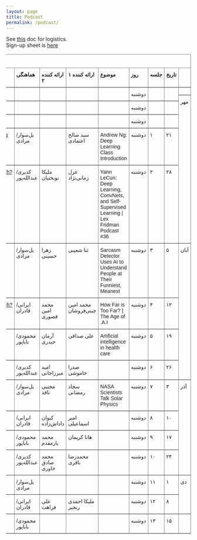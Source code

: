 ```yaml
---
layout: page
title: Podcast
permalink: /podcast/
---
```


See <a href="../static_files/docs/ai-podcast-series.pdf">this</a> doc for logistics.<br>
Sign-up sheet is <a href="https://www.signupgenius.com/go/10c0d48adab22a1f9c70-aipodcast">here</a>

<table dir=rtl style="border-collapse:collapse;border-spacing:0" class="tg"><thead><tr><th style="border-color:inherit;border-style:solid;border-width:1px;font-family:Tahoma, Geneva, sans-serif !important;;font-size:14px;font-weight:normal;overflow:hidden;padding:10px 5px;text-align:left;vertical-align:top;word-break:normal" colspan="9"><span style="font-weight:bold;background-color:#FFF">برنامه جلسات پادکست</span></th></tr></thead><tbody><tr><td style="border-color:inherit;border-style:solid;border-width:1px;font-family:Tahoma, Geneva, sans-serif !important;;font-size:14px;overflow:hidden;padding:10px 5px;text-align:left;vertical-align:top;word-break:normal"></td><td style="border-color:inherit;border-style:solid;border-width:1px;font-family:Tahoma, Geneva, sans-serif !important;;font-size:14px;overflow:hidden;padding:10px 5px;text-align:left;vertical-align:top;word-break:normal"><span style="font-weight:bold">تاریخ</span></td><td style="border-color:inherit;border-style:solid;border-width:1px;font-family:Tahoma, Geneva, sans-serif !important;;font-size:14px;overflow:hidden;padding:10px 5px;text-align:left;vertical-align:top;word-break:normal"><span style="font-weight:bold;background-color:#FFF">جلسه</span></td><td style="border-color:inherit;border-style:solid;border-width:1px;font-family:Tahoma, Geneva, sans-serif !important;;font-size:14px;overflow:hidden;padding:10px 5px;text-align:left;vertical-align:top;word-break:normal"><span style="font-weight:bold;background-color:#FFF">روز</span></td><td style="border-color:inherit;border-style:solid;border-width:1px;font-family:Tahoma, Geneva, sans-serif !important;;font-size:14px;overflow:hidden;padding:10px 5px;text-align:left;vertical-align:top;word-break:normal"><span style="font-weight:bold">موضوع</span></td><td style="border-color:inherit;border-style:solid;border-width:1px;font-family:Tahoma, Geneva, sans-serif !important;;font-size:14px;overflow:hidden;padding:10px 5px;text-align:left;vertical-align:top;word-break:normal"><span style="font-weight:bold">ارائه کننده ۱</span></td><td style="border-color:inherit;border-style:solid;border-width:1px;font-family:Tahoma, Geneva, sans-serif !important;;font-size:14px;overflow:hidden;padding:10px 5px;text-align:left;vertical-align:top;word-break:normal"><span style="font-weight:bold">ارائه کننده ۲</span></td><td style="border-color:inherit;border-style:solid;border-width:1px;font-family:Tahoma, Geneva, sans-serif !important;;font-size:14px;overflow:hidden;padding:10px 5px;text-align:left;vertical-align:top;word-break:normal"><span style="font-weight:bold">هماهنگی</span></td><td style="border-color:inherit;border-style:solid;border-width:1px;font-family:Tahoma, Geneva, sans-serif !important;;font-size:14px;overflow:hidden;padding:10px 5px;text-align:left;vertical-align:top;word-break:normal"><span style="font-weight:bold">آدرس</span></td></tr><tr><td style="border-color:inherit;border-style:solid;border-width:1px;font-family:Tahoma, Geneva, sans-serif !important;;font-size:14px;overflow:hidden;padding:10px 5px;text-align:left;vertical-align:top;word-break:normal"></td><td style="border-color:inherit;border-style:solid;border-width:1px;font-family:Tahoma, Geneva, sans-serif !important;;font-size:14px;overflow:hidden;padding:10px 5px;text-align:left;vertical-align:top;word-break:normal" rowspan="2"></td><td style="border-color:inherit;border-style:solid;border-width:1px;font-family:Tahoma, Geneva, sans-serif !important;;font-size:14px;overflow:hidden;padding:10px 5px;text-align:left;vertical-align:top;word-break:normal" rowspan="2"></td><td style="border-color:inherit;border-style:solid;border-width:1px;font-family:Tahoma, Geneva, sans-serif !important;;font-size:14px;overflow:hidden;padding:10px 5px;text-align:left;vertical-align:top;word-break:normal" rowspan="2">دوشنبه</td><td style="border-color:inherit;border-style:solid;border-width:1px;font-family:Tahoma, Geneva, sans-serif !important;;font-size:14px;overflow:hidden;padding:10px 5px;text-align:left;vertical-align:top;word-break:normal" rowspan="2"></td><td style="border-color:inherit;border-style:solid;border-width:1px;font-family:Tahoma, Geneva, sans-serif !important;;font-size:14px;overflow:hidden;padding:10px 5px;text-align:left;vertical-align:top;word-break:normal" rowspan="2"></td><td style="border-color:inherit;border-style:solid;border-width:1px;font-family:Tahoma, Geneva, sans-serif !important;;font-size:14px;overflow:hidden;padding:10px 5px;text-align:left;vertical-align:top;word-break:normal" rowspan="2"></td><td style="border-color:inherit;border-style:solid;border-width:1px;font-family:Tahoma, Geneva, sans-serif !important;;font-size:14px;overflow:hidden;padding:10px 5px;text-align:left;vertical-align:top;word-break:normal" rowspan="2"></td><td style="border-color:inherit;border-style:solid;border-width:1px;font-family:Tahoma, Geneva, sans-serif !important;;font-size:14px;overflow:hidden;padding:10px 5px;text-align:left;vertical-align:top;word-break:normal" rowspan="2"></td></tr><tr><td style="border-color:inherit;border-style:solid;border-width:1px;font-family:Tahoma, Geneva, sans-serif !important;;font-size:14px;overflow:hidden;padding:10px 5px;text-align:left;vertical-align:top;word-break:normal" rowspan="9">مهر</td></tr><tr><td style="border-color:inherit;border-style:solid;border-width:1px;font-family:Tahoma, Geneva, sans-serif !important;;font-size:14px;overflow:hidden;padding:10px 5px;text-align:left;vertical-align:top;word-break:normal" rowspan="2"></td><td style="border-color:inherit;border-style:solid;border-width:1px;font-family:Tahoma, Geneva, sans-serif !important;;font-size:14px;overflow:hidden;padding:10px 5px;text-align:left;vertical-align:top;word-break:normal" rowspan="2"></td><td style="border-color:inherit;border-style:solid;border-width:1px;font-family:Tahoma, Geneva, sans-serif !important;;font-size:14px;overflow:hidden;padding:10px 5px;text-align:left;vertical-align:top;word-break:normal" rowspan="2">دوشنبه</td><td style="border-color:inherit;border-style:solid;border-width:1px;font-family:Tahoma, Geneva, sans-serif !important;;font-size:14px;overflow:hidden;padding:10px 5px;text-align:left;vertical-align:top;word-break:normal" rowspan="2"></td><td style="border-color:inherit;border-style:solid;border-width:1px;font-family:Tahoma, Geneva, sans-serif !important;;font-size:14px;overflow:hidden;padding:10px 5px;text-align:left;vertical-align:top;word-break:normal" rowspan="2"></td><td style="border-color:inherit;border-style:solid;border-width:1px;font-family:Tahoma, Geneva, sans-serif !important;;font-size:14px;overflow:hidden;padding:10px 5px;text-align:left;vertical-align:top;word-break:normal" rowspan="2"></td><td style="border-color:inherit;border-style:solid;border-width:1px;font-family:Tahoma, Geneva, sans-serif !important;;font-size:14px;overflow:hidden;padding:10px 5px;text-align:left;vertical-align:top;word-break:normal" rowspan="2"></td><td style="border-color:inherit;border-style:solid;border-width:1px;font-family:Tahoma, Geneva, sans-serif !important;;font-size:14px;overflow:hidden;padding:10px 5px;text-align:left;vertical-align:top;word-break:normal" rowspan="2"></td></tr><tr></tr><tr><td style="border-color:inherit;border-style:solid;border-width:1px;font-family:Tahoma, Geneva, sans-serif !important;;font-size:14px;overflow:hidden;padding:10px 5px;text-align:left;vertical-align:top;word-break:normal" rowspan="2"></td><td style="border-color:inherit;border-style:solid;border-width:1px;font-family:Tahoma, Geneva, sans-serif !important;;font-size:14px;overflow:hidden;padding:10px 5px;text-align:left;vertical-align:top;word-break:normal" rowspan="2"></td><td style="border-color:inherit;border-style:solid;border-width:1px;font-family:Tahoma, Geneva, sans-serif !important;;font-size:14px;overflow:hidden;padding:10px 5px;text-align:left;vertical-align:top;word-break:normal" rowspan="2">دوشنبه</td><td style="border-color:inherit;border-style:solid;border-width:1px;font-family:Tahoma, Geneva, sans-serif !important;;font-size:14px;overflow:hidden;padding:10px 5px;text-align:left;vertical-align:top;word-break:normal" rowspan="2"></td><td style="border-color:inherit;border-style:solid;border-width:1px;font-family:Tahoma, Geneva, sans-serif !important;;font-size:14px;overflow:hidden;padding:10px 5px;text-align:left;vertical-align:top;word-break:normal" rowspan="2"></td><td style="border-color:inherit;border-style:solid;border-width:1px;font-family:Tahoma, Geneva, sans-serif !important;;font-size:14px;overflow:hidden;padding:10px 5px;text-align:left;vertical-align:top;word-break:normal" rowspan="2"></td><td style="border-color:inherit;border-style:solid;border-width:1px;font-family:Tahoma, Geneva, sans-serif !important;;font-size:14px;overflow:hidden;padding:10px 5px;text-align:left;vertical-align:top;word-break:normal" rowspan="2"></td><td style="border-color:inherit;border-style:solid;border-width:1px;font-family:Tahoma, Geneva, sans-serif !important;;font-size:14px;overflow:hidden;padding:10px 5px;text-align:left;vertical-align:top;word-break:normal" rowspan="2"></td></tr><tr></tr><tr><td style="border-color:inherit;border-style:solid;border-width:1px;font-family:Tahoma, Geneva, sans-serif !important;;font-size:14px;overflow:hidden;padding:10px 5px;text-align:left;vertical-align:top;word-break:normal" rowspan="2">۲۱</td><td style="border-color:inherit;border-style:solid;border-width:1px;font-family:Tahoma, Geneva, sans-serif !important;;font-size:14px;overflow:hidden;padding:10px 5px;text-align:left;vertical-align:top;word-break:normal" rowspan="2">۱</td><td style="border-color:inherit;border-style:solid;border-width:1px;font-family:Tahoma, Geneva, sans-serif !important;;font-size:14px;overflow:hidden;padding:10px 5px;text-align:left;vertical-align:top;word-break:normal" rowspan="2">دوشنبه</td><td style="border-color:inherit;border-style:solid;border-width:1px;font-family:Tahoma, Geneva, sans-serif !important;;font-size:14px;overflow:hidden;padding:10px 5px;text-align:left;vertical-align:top;word-break:normal" rowspan="2">Andrew Ng: Deep Learning Class Introduction </td><td style="border-color:inherit;border-style:solid;border-width:1px;font-family:Tahoma, Geneva, sans-serif !important;;font-size:14px;overflow:hidden;padding:10px 5px;text-align:left;vertical-align:top;word-break:normal" rowspan="2">سید صالح اعتمادی</td><td style="border-color:inherit;border-style:solid;border-width:1px;font-family:Tahoma, Geneva, sans-serif !important;;font-size:14px;overflow:hidden;padding:10px 5px;text-align:left;vertical-align:top;word-break:normal" rowspan="2"></td><td style="border-color:inherit;border-style:solid;border-width:1px;font-family:Tahoma, Geneva, sans-serif !important;;font-size:14px;overflow:hidden;padding:10px 5px;text-align:left;vertical-align:top;word-break:normal" rowspan="2">یل‌سوار/مرادی</td><td style="border-color:inherit;border-style:solid;border-width:1px;font-family:Tahoma, Geneva, sans-serif !important;;font-size:14px;overflow:hidden;padding:10px 5px;text-align:left;vertical-align:top;word-break:normal" rowspan="2"><a href="https://youtu.be/PySo_6S4ZAg">https://youtu.be/PySo_6S4ZAg</a></td></tr><tr></tr><tr><td style="border-color:inherit;border-style:solid;border-width:1px;font-family:Tahoma, Geneva, sans-serif !important;;font-size:14px;overflow:hidden;padding:10px 5px;text-align:left;vertical-align:top;word-break:normal" rowspan="2">۲۸</td><td style="border-color:inherit;border-style:solid;border-width:1px;font-family:Tahoma, Geneva, sans-serif !important;;font-size:14px;overflow:hidden;padding:10px 5px;text-align:left;vertical-align:top;word-break:normal" rowspan="2">۲</td><td style="border-color:inherit;border-style:solid;border-width:1px;font-family:Tahoma, Geneva, sans-serif !important;;font-size:14px;overflow:hidden;padding:10px 5px;text-align:left;vertical-align:top;word-break:normal" rowspan="2">دوشنبه</td><td style="border-color:inherit;border-style:solid;border-width:1px;font-family:Tahoma, Geneva, sans-serif !important;;font-size:14px;overflow:hidden;padding:10px 5px;text-align:left;vertical-align:top;word-break:normal" rowspan="2">Yann LeCun: Deep Learning, ConvNets, and Self-Supervised Learning | Lex Fridman Podcast #36</td><td style="border-color:inherit;border-style:solid;border-width:1px;font-family:Tahoma, Geneva, sans-serif !important;;font-size:14px;overflow:hidden;padding:10px 5px;text-align:left;vertical-align:top;word-break:normal" rowspan="2">غزل زمانی‌نژاد</td><td style="border-color:inherit;border-style:solid;border-width:1px;font-family:Tahoma, Geneva, sans-serif !important;;font-size:14px;overflow:hidden;padding:10px 5px;text-align:left;vertical-align:top;word-break:normal" rowspan="2">ملیکا نوبختیان</td><td style="border-color:inherit;border-style:solid;border-width:1px;font-family:Tahoma, Geneva, sans-serif !important;;font-size:14px;overflow:hidden;padding:10px 5px;text-align:left;vertical-align:top;word-break:normal" rowspan="2">کدیری/عبدالله‌پور</td><td style="border-color:inherit;border-style:solid;border-width:1px;font-family:Tahoma, Geneva, sans-serif !important;;font-size:14px;overflow:hidden;padding:10px 5px;text-align:left;vertical-align:top;word-break:normal" rowspan="2"><a href="https://www.youtube.com/watch?v=SGSOCuByo24">https://www.youtube.com/watch?v=SGSOCuByo24</a></td></tr><tr></tr><tr><td style="border-color:inherit;border-style:solid;border-width:1px;font-family:Tahoma, Geneva, sans-serif !important;;font-size:14px;overflow:hidden;padding:10px 5px;text-align:left;vertical-align:top;word-break:normal" rowspan="8">آبان</td><td style="border-color:inherit;border-style:solid;border-width:1px;font-family:Tahoma, Geneva, sans-serif !important;;font-size:14px;overflow:hidden;padding:10px 5px;text-align:left;vertical-align:top;word-break:normal" rowspan="2">۵</td><td style="border-color:inherit;border-style:solid;border-width:1px;font-family:Tahoma, Geneva, sans-serif !important;;font-size:14px;overflow:hidden;padding:10px 5px;text-align:left;vertical-align:top;word-break:normal" rowspan="2">۳</td><td style="border-color:inherit;border-style:solid;border-width:1px;font-family:Tahoma, Geneva, sans-serif !important;;font-size:14px;overflow:hidden;padding:10px 5px;text-align:left;vertical-align:top;word-break:normal" rowspan="2">دوشنبه</td><td style="border-color:inherit;border-style:solid;border-width:1px;font-family:Tahoma, Geneva, sans-serif !important;;font-size:14px;overflow:hidden;padding:10px 5px;text-align:left;vertical-align:top;word-break:normal" rowspan="2">Sarcasm Detector Uses AI to Understand People at Their Funniest, Meanest</td><td style="border-color:inherit;border-style:solid;border-width:1px;font-family:Tahoma, Geneva, sans-serif !important;;font-size:14px;overflow:hidden;padding:10px 5px;text-align:left;vertical-align:top;word-break:normal" rowspan="2">ثنا شعیبی</td><td style="border-color:inherit;border-style:solid;border-width:1px;font-family:Tahoma, Geneva, sans-serif !important;;font-size:14px;overflow:hidden;padding:10px 5px;text-align:left;vertical-align:top;word-break:normal" rowspan="2">زهرا حسینی</td><td style="border-color:inherit;border-style:solid;border-width:1px;font-family:Tahoma, Geneva, sans-serif !important;;font-size:14px;overflow:hidden;padding:10px 5px;text-align:left;vertical-align:top;word-break:normal" rowspan="2">یل‌سوار/مرادی</td><td style="border-color:inherit;border-style:solid;border-width:1px;font-family:Tahoma, Geneva, sans-serif !important;;font-size:14px;overflow:hidden;padding:10px 5px;text-align:left;vertical-align:top;word-break:normal" rowspan="2"><a href="https://podcasts.google.com/feed/aHR0cHM6Ly9mZWVkcy5zb3VuZGNsb3VkLmNvbS91c2Vycy9zb3VuZGNsb3VkOnVzZXJzOjI2NDAzNDEzMy9zb3VuZHMucnNz/episode/dGFnOnNvdW5kY2xvdWQsMjAxMDp0cmFja3MvMzk5NzkyODI4?sa=X&ved=2ahUKEwi7ldH27ZXsAhVEaBoKHYNACJ0QkfYCegQIARAF">Google Podcast Link</a></td></tr><tr></tr><tr><td style="border-color:inherit;border-style:solid;border-width:1px;font-family:Tahoma, Geneva, sans-serif !important;;font-size:14px;overflow:hidden;padding:10px 5px;text-align:left;vertical-align:top;word-break:normal" rowspan="2">۱۲</td><td style="border-color:inherit;border-style:solid;border-width:1px;font-family:Tahoma, Geneva, sans-serif !important;;font-size:14px;overflow:hidden;padding:10px 5px;text-align:left;vertical-align:top;word-break:normal" rowspan="2">۴</td><td style="border-color:inherit;border-style:solid;border-width:1px;font-family:Tahoma, Geneva, sans-serif !important;;font-size:14px;overflow:hidden;padding:10px 5px;text-align:left;vertical-align:top;word-break:normal" rowspan="2">دوشنبه</td><td style="border-color:inherit;border-style:solid;border-width:1px;font-family:Tahoma, Geneva, sans-serif !important;;font-size:14px;overflow:hidden;padding:10px 5px;text-align:left;vertical-align:top;word-break:normal" rowspan="2">How Far is Too Far? | The Age of A.I.</td><td style="border-color:inherit;border-style:solid;border-width:1px;font-family:Tahoma, Geneva, sans-serif !important;;font-size:14px;overflow:hidden;padding:10px 5px;text-align:left;vertical-align:top;word-break:normal" rowspan="2">محمد امین چینی‌فروشان</td><td style="border-color:inherit;border-style:solid;border-width:1px;font-family:Tahoma, Geneva, sans-serif !important;;font-size:14px;overflow:hidden;padding:10px 5px;text-align:left;vertical-align:top;word-break:normal" rowspan="2">محمد امین قصوری</td><td style="border-color:inherit;border-style:solid;border-width:1px;font-family:Tahoma, Geneva, sans-serif !important;;font-size:14px;overflow:hidden;padding:10px 5px;text-align:left;vertical-align:top;word-break:normal" rowspan="2">ایرانی/قادران</td><td style="border-color:inherit;border-style:solid;border-width:1px;font-family:Tahoma, Geneva, sans-serif !important;;font-size:14px;overflow:hidden;padding:10px 5px;text-align:left;vertical-align:top;word-break:normal" rowspan="2"><a href="https://www.youtube.com/watch?v=UwsrzCVZAb8">https://www.youtube.com/watch?v=UwsrzCVZAb8</a></td></tr><tr></tr><tr><td style="border-color:inherit;border-style:solid;border-width:1px;font-family:Tahoma, Geneva, sans-serif !important;;font-size:14px;overflow:hidden;padding:10px 5px;text-align:left;vertical-align:top;word-break:normal" rowspan="2">۱۹</td><td style="border-color:inherit;border-style:solid;border-width:1px;font-family:Tahoma, Geneva, sans-serif !important;;font-size:14px;overflow:hidden;padding:10px 5px;text-align:left;vertical-align:top;word-break:normal" rowspan="2">۵</td><td style="border-color:inherit;border-style:solid;border-width:1px;font-family:Tahoma, Geneva, sans-serif !important;;font-size:14px;overflow:hidden;padding:10px 5px;text-align:left;vertical-align:top;word-break:normal" rowspan="2">دوشنبه</td><td style="border-color:inherit;border-style:solid;border-width:1px;font-family:Tahoma, Geneva, sans-serif !important;;font-size:14px;overflow:hidden;padding:10px 5px;text-align:left;vertical-align:top;word-break:normal" rowspan="2">Artificial intelligence in health care</td><td style="border-color:inherit;border-style:solid;border-width:1px;font-family:Tahoma, Geneva, sans-serif !important;;font-size:14px;overflow:hidden;padding:10px 5px;text-align:left;vertical-align:top;word-break:normal" rowspan="2">علی صداقی</td><td style="border-color:inherit;border-style:solid;border-width:1px;font-family:Tahoma, Geneva, sans-serif !important;;font-size:14px;overflow:hidden;padding:10px 5px;text-align:left;vertical-align:top;word-break:normal" rowspan="2">آرمان حیدری</td><td style="border-color:inherit;border-style:solid;border-width:1px;font-family:Tahoma, Geneva, sans-serif !important;;font-size:14px;overflow:hidden;padding:10px 5px;text-align:left;vertical-align:top;word-break:normal" rowspan="2">محمودی/باباپور</td><td style="border-color:inherit;border-style:solid;border-width:1px;font-family:Tahoma, Geneva, sans-serif !important;;font-size:14px;overflow:hidden;padding:10px 5px;text-align:left;vertical-align:top;word-break:normal" rowspan="2"><a href="https://www.youtube.com/watch?v=xSDfma4VEx8">MD vs. Machine: Artificial intelligence in health care</a></td></tr><tr></tr><tr><td style="border-color:inherit;border-style:solid;border-width:1px;font-family:Tahoma, Geneva, sans-serif !important;;font-size:14px;overflow:hidden;padding:10px 5px;text-align:left;vertical-align:top;word-break:normal" rowspan="2">۲۶</td><td style="border-color:inherit;border-style:solid;border-width:1px;font-family:Tahoma, Geneva, sans-serif !important;;font-size:14px;overflow:hidden;padding:10px 5px;text-align:left;vertical-align:top;word-break:normal" rowspan="2">۶</td><td style="border-color:inherit;border-style:solid;border-width:1px;font-family:Tahoma, Geneva, sans-serif !important;;font-size:14px;overflow:hidden;padding:10px 5px;text-align:left;vertical-align:top;word-break:normal" rowspan="2">دوشنبه</td><td style="border-color:inherit;border-style:solid;border-width:1px;font-family:Tahoma, Geneva, sans-serif !important;;font-size:14px;overflow:hidden;padding:10px 5px;text-align:left;vertical-align:top;word-break:normal" rowspan="2"></td><td style="border-color:inherit;border-style:solid;border-width:1px;font-family:Tahoma, Geneva, sans-serif !important;;font-size:14px;overflow:hidden;padding:10px 5px;text-align:left;vertical-align:top;word-break:normal" rowspan="2">صدرا خاموشی</td><td style="border-color:inherit;border-style:solid;border-width:1px;font-family:Tahoma, Geneva, sans-serif !important;;font-size:14px;overflow:hidden;padding:10px 5px;text-align:left;vertical-align:top;word-break:normal" rowspan="2">امید میرزاجانی</td><td style="border-color:inherit;border-style:solid;border-width:1px;font-family:Tahoma, Geneva, sans-serif !important;;font-size:14px;overflow:hidden;padding:10px 5px;text-align:left;vertical-align:top;word-break:normal" rowspan="2">کدیری/عبدالله‌پور</td><td style="border-color:inherit;border-style:solid;border-width:1px;font-family:Tahoma, Geneva, sans-serif !important;;font-size:14px;overflow:hidden;padding:10px 5px;text-align:left;vertical-align:top;word-break:normal" rowspan="2"></td></tr><tr></tr><tr><td style="border-color:inherit;border-style:solid;border-width:1px;font-family:Tahoma, Geneva, sans-serif !important;;font-size:14px;overflow:hidden;padding:10px 5px;text-align:left;vertical-align:top;word-break:normal" rowspan="9">آذر</td><td style="border-color:inherit;border-style:solid;border-width:1px;font-family:Tahoma, Geneva, sans-serif !important;;font-size:14px;overflow:hidden;padding:10px 5px;text-align:left;vertical-align:top;word-break:normal" rowspan="2">۳</td><td style="border-color:inherit;border-style:solid;border-width:1px;font-family:Tahoma, Geneva, sans-serif !important;;font-size:14px;overflow:hidden;padding:10px 5px;text-align:left;vertical-align:top;word-break:normal" rowspan="2">۷</td><td style="border-color:inherit;border-style:solid;border-width:1px;font-family:Tahoma, Geneva, sans-serif !important;;font-size:14px;overflow:hidden;padding:10px 5px;text-align:left;vertical-align:top;word-break:normal" rowspan="2">دوشنبه</td><td style="border-color:inherit;border-style:solid;border-width:1px;font-family:Tahoma, Geneva, sans-serif !important;;font-size:14px;overflow:hidden;padding:10px 5px;text-align:left;vertical-align:top;word-break:normal" rowspan="2">NASA Scientists Talk Solar Physics</td><td style="border-color:inherit;border-style:solid;border-width:1px;font-family:Tahoma, Geneva, sans-serif !important;;font-size:14px;overflow:hidden;padding:10px 5px;text-align:left;vertical-align:top;word-break:normal" rowspan="2">سجاد رمضانی</td><td style="border-color:inherit;border-style:solid;border-width:1px;font-family:Tahoma, Geneva, sans-serif !important;;font-size:14px;overflow:hidden;padding:10px 5px;text-align:left;vertical-align:top;word-break:normal" rowspan="2">مجتبی نافذ</td><td style="border-color:inherit;border-style:solid;border-width:1px;font-family:Tahoma, Geneva, sans-serif !important;;font-size:14px;overflow:hidden;padding:10px 5px;text-align:left;vertical-align:top;word-break:normal" rowspan="2">یل‌سوار/مرادی</td><td style="border-color:inherit;border-style:solid;border-width:1px;font-family:Tahoma, Geneva, sans-serif !important;;font-size:14px;overflow:hidden;padding:10px 5px;text-align:left;vertical-align:top;word-break:normal" rowspan="2"><a href="https://podcasts.google.com/?feed=aHR0cHM6Ly9mZWVkcy5zb3VuZGNsb3VkLmNvbS91c2Vycy9zb3VuZGNsb3VkOnVzZXJzOjI2NDAzNDEzMy9zb3VuZHMucnNz&ep=14&episode=dGFnOnNvdW5kY2xvdWQsMjAxMDp0cmFja3MvODc0Mzg2MjUz">Here Comes the Sun: NASA Scientists Talk Solar Physics - Ep. 123</a></td></tr><tr></tr><tr><td style="border-color:inherit;border-style:solid;border-width:1px;font-family:Tahoma, Geneva, sans-serif !important;;font-size:14px;overflow:hidden;padding:10px 5px;text-align:left;vertical-align:top;word-break:normal" rowspan="2">۱۰</td><td style="border-color:inherit;border-style:solid;border-width:1px;font-family:Tahoma, Geneva, sans-serif !important;;font-size:14px;overflow:hidden;padding:10px 5px;text-align:left;vertical-align:top;word-break:normal" rowspan="2">۸</td><td style="border-color:inherit;border-style:solid;border-width:1px;font-family:Tahoma, Geneva, sans-serif !important;;font-size:14px;overflow:hidden;padding:10px 5px;text-align:left;vertical-align:top;word-break:normal" rowspan="2">دوشنبه</td><td style="border-color:inherit;border-style:solid;border-width:1px;font-family:Tahoma, Geneva, sans-serif !important;;font-size:14px;overflow:hidden;padding:10px 5px;text-align:left;vertical-align:top;word-break:normal" rowspan="2"></td><td style="border-color:inherit;border-style:solid;border-width:1px;font-family:Tahoma, Geneva, sans-serif !important;;font-size:14px;overflow:hidden;padding:10px 5px;text-align:left;vertical-align:top;word-break:normal" rowspan="2">امیر اسماعیلی</td><td style="border-color:inherit;border-style:solid;border-width:1px;font-family:Tahoma, Geneva, sans-serif !important;;font-size:14px;overflow:hidden;padding:10px 5px;text-align:left;vertical-align:top;word-break:normal" rowspan="2">کیوان داداش‌زاده</td><td style="border-color:inherit;border-style:solid;border-width:1px;font-family:Tahoma, Geneva, sans-serif !important;;font-size:14px;overflow:hidden;padding:10px 5px;text-align:left;vertical-align:top;word-break:normal" rowspan="2">ایرانی/قادران</td><td style="border-color:inherit;border-style:solid;border-width:1px;font-family:Tahoma, Geneva, sans-serif !important;;font-size:14px;overflow:hidden;padding:10px 5px;text-align:left;vertical-align:top;word-break:normal" rowspan="2"></td></tr><tr></tr><tr><td style="border-color:inherit;border-style:solid;border-width:1px;font-family:Tahoma, Geneva, sans-serif !important;;font-size:14px;overflow:hidden;padding:10px 5px;text-align:left;vertical-align:top;word-break:normal" rowspan="2">۱۷</td><td style="border-color:inherit;border-style:solid;border-width:1px;font-family:Tahoma, Geneva, sans-serif !important;;font-size:14px;overflow:hidden;padding:10px 5px;text-align:left;vertical-align:top;word-break:normal" rowspan="2">۹</td><td style="border-color:inherit;border-style:solid;border-width:1px;font-family:Tahoma, Geneva, sans-serif !important;;font-size:14px;overflow:hidden;padding:10px 5px;text-align:left;vertical-align:top;word-break:normal" rowspan="2">دوشنبه</td><td style="border-color:inherit;border-style:solid;border-width:1px;font-family:Tahoma, Geneva, sans-serif !important;;font-size:14px;overflow:hidden;padding:10px 5px;text-align:left;vertical-align:top;word-break:normal" rowspan="2"></td><td style="border-color:inherit;border-style:solid;border-width:1px;font-family:Tahoma, Geneva, sans-serif !important;;font-size:14px;overflow:hidden;padding:10px 5px;text-align:left;vertical-align:top;word-break:normal" rowspan="2">هانا کریمان</td><td style="border-color:inherit;border-style:solid;border-width:1px;font-family:Tahoma, Geneva, sans-serif !important;;font-size:14px;overflow:hidden;padding:10px 5px;text-align:left;vertical-align:top;word-break:normal" rowspan="2">محمد یارمقدم</td><td style="border-color:inherit;border-style:solid;border-width:1px;font-family:Tahoma, Geneva, sans-serif !important;;font-size:14px;overflow:hidden;padding:10px 5px;text-align:left;vertical-align:top;word-break:normal" rowspan="2">محمودی/باباپور</td><td style="border-color:inherit;border-style:solid;border-width:1px;font-family:Tahoma, Geneva, sans-serif !important;;font-size:14px;overflow:hidden;padding:10px 5px;text-align:left;vertical-align:top;word-break:normal" rowspan="2"></td></tr><tr></tr><tr><td style="border-color:inherit;border-style:solid;border-width:1px;font-family:Tahoma, Geneva, sans-serif !important;;font-size:14px;overflow:hidden;padding:10px 5px;text-align:left;vertical-align:top;word-break:normal" rowspan="2">۲۴</td><td style="border-color:inherit;border-style:solid;border-width:1px;font-family:Tahoma, Geneva, sans-serif !important;;font-size:14px;overflow:hidden;padding:10px 5px;text-align:left;vertical-align:top;word-break:normal" rowspan="2">۱۰</td><td style="border-color:inherit;border-style:solid;border-width:1px;font-family:Tahoma, Geneva, sans-serif !important;;font-size:14px;overflow:hidden;padding:10px 5px;text-align:left;vertical-align:top;word-break:normal" rowspan="2">دوشنبه</td><td style="border-color:inherit;border-style:solid;border-width:1px;font-family:Tahoma, Geneva, sans-serif !important;;font-size:14px;overflow:hidden;padding:10px 5px;text-align:left;vertical-align:top;word-break:normal" rowspan="2"></td><td style="border-color:inherit;border-style:solid;border-width:1px;font-family:Tahoma, Geneva, sans-serif !important;;font-size:14px;overflow:hidden;padding:10px 5px;text-align:left;vertical-align:top;word-break:normal" rowspan="2">محمدرضا باقری</td><td style="border-color:inherit;border-style:solid;border-width:1px;font-family:Tahoma, Geneva, sans-serif !important;;font-size:14px;overflow:hidden;padding:10px 5px;text-align:left;vertical-align:top;word-break:normal" rowspan="2">محمد صادق خاوری</td><td style="border-color:inherit;border-style:solid;border-width:1px;font-family:Tahoma, Geneva, sans-serif !important;;font-size:14px;overflow:hidden;padding:10px 5px;text-align:left;vertical-align:top;word-break:normal" rowspan="2">کدیری/عبدالله‌پور</td><td style="border-color:inherit;border-style:solid;border-width:1px;font-family:Tahoma, Geneva, sans-serif !important;;font-size:14px;overflow:hidden;padding:10px 5px;text-align:left;vertical-align:top;word-break:normal" rowspan="2"></td></tr><tr></tr><tr><td style="border-color:inherit;border-style:solid;border-width:1px;font-family:Tahoma, Geneva, sans-serif !important;;font-size:14px;overflow:hidden;padding:10px 5px;text-align:left;vertical-align:top;word-break:normal" rowspan="2">۱</td><td style="border-color:inherit;border-style:solid;border-width:1px;font-family:Tahoma, Geneva, sans-serif !important;;font-size:14px;overflow:hidden;padding:10px 5px;text-align:left;vertical-align:top;word-break:normal" rowspan="2">۱۱</td><td style="border-color:inherit;border-style:solid;border-width:1px;font-family:Tahoma, Geneva, sans-serif !important;;font-size:14px;overflow:hidden;padding:10px 5px;text-align:left;vertical-align:top;word-break:normal" rowspan="2">دوشنبه</td><td style="border-color:inherit;border-style:solid;border-width:1px;font-family:Tahoma, Geneva, sans-serif !important;;font-size:14px;overflow:hidden;padding:10px 5px;text-align:left;vertical-align:top;word-break:normal" rowspan="2"></td><td style="border-color:inherit;border-style:solid;border-width:1px;font-family:Tahoma, Geneva, sans-serif !important;;font-size:14px;overflow:hidden;padding:10px 5px;text-align:left;vertical-align:top;word-break:normal" rowspan="2"></td><td style="border-color:inherit;border-style:solid;border-width:1px;font-family:Tahoma, Geneva, sans-serif !important;;font-size:14px;overflow:hidden;padding:10px 5px;text-align:left;vertical-align:top;word-break:normal" rowspan="2"></td><td style="border-color:inherit;border-style:solid;border-width:1px;font-family:Tahoma, Geneva, sans-serif !important;;font-size:14px;overflow:hidden;padding:10px 5px;text-align:left;vertical-align:top;word-break:normal" rowspan="2">یل‌سوار/مرادی</td><td style="border-color:inherit;border-style:solid;border-width:1px;font-family:Tahoma, Geneva, sans-serif !important;;font-size:14px;overflow:hidden;padding:10px 5px;text-align:left;vertical-align:top;word-break:normal" rowspan="2"></td></tr><tr><td style="border-color:inherit;border-style:solid;border-width:1px;font-family:Tahoma, Geneva, sans-serif !important;;font-size:14px;overflow:hidden;padding:10px 5px;text-align:left;vertical-align:top;word-break:normal" rowspan="4">دی</td></tr><tr><td style="border-color:inherit;border-style:solid;border-width:1px;font-family:Tahoma, Geneva, sans-serif !important;;font-size:14px;overflow:hidden;padding:10px 5px;text-align:left;vertical-align:top;word-break:normal" rowspan="2">۸</td><td style="border-color:inherit;border-style:solid;border-width:1px;font-family:Tahoma, Geneva, sans-serif !important;;font-size:14px;overflow:hidden;padding:10px 5px;text-align:left;vertical-align:top;word-break:normal" rowspan="2">۱۲</td><td style="border-color:inherit;border-style:solid;border-width:1px;font-family:Tahoma, Geneva, sans-serif !important;;font-size:14px;overflow:hidden;padding:10px 5px;text-align:left;vertical-align:top;word-break:normal" rowspan="2">دوشنبه</td><td style="border-color:inherit;border-style:solid;border-width:1px;font-family:Tahoma, Geneva, sans-serif !important;;font-size:14px;overflow:hidden;padding:10px 5px;text-align:left;vertical-align:top;word-break:normal" rowspan="2"></td><td style="border-color:inherit;border-style:solid;border-width:1px;font-family:Tahoma, Geneva, sans-serif !important;;font-size:14px;overflow:hidden;padding:10px 5px;text-align:left;vertical-align:top;word-break:normal" rowspan="2">ملیکا احمدی رنجبر</td><td style="border-color:inherit;border-style:solid;border-width:1px;font-family:Tahoma, Geneva, sans-serif !important;;font-size:14px;overflow:hidden;padding:10px 5px;text-align:left;vertical-align:top;word-break:normal" rowspan="2">علی فراهت</td><td style="border-color:inherit;border-style:solid;border-width:1px;font-family:Tahoma, Geneva, sans-serif !important;;font-size:14px;overflow:hidden;padding:10px 5px;text-align:left;vertical-align:top;word-break:normal" rowspan="2">ایرانی/قادران</td><td style="border-color:inherit;border-style:solid;border-width:1px;font-family:Tahoma, Geneva, sans-serif !important;;font-size:14px;overflow:hidden;padding:10px 5px;text-align:left;vertical-align:top;word-break:normal" rowspan="2"></td></tr><tr></tr><tr><td style="border-color:inherit;border-style:solid;border-width:1px;font-family:Tahoma, Geneva, sans-serif !important;;font-size:14px;overflow:hidden;padding:10px 5px;text-align:left;vertical-align:top;word-break:normal" rowspan="2">۱۵</td><td style="border-color:inherit;border-style:solid;border-width:1px;font-family:Tahoma, Geneva, sans-serif !important;;font-size:14px;overflow:hidden;padding:10px 5px;text-align:left;vertical-align:top;word-break:normal" rowspan="2">۱۳</td><td style="border-color:inherit;border-style:solid;border-width:1px;font-family:Tahoma, Geneva, sans-serif !important;;font-size:14px;overflow:hidden;padding:10px 5px;text-align:left;vertical-align:top;word-break:normal" rowspan="2">دوشنبه</td><td style="border-color:inherit;border-style:solid;border-width:1px;font-family:Tahoma, Geneva, sans-serif !important;;font-size:14px;overflow:hidden;padding:10px 5px;text-align:left;vertical-align:top;word-break:normal" rowspan="2"></td><td style="border-color:inherit;border-style:solid;border-width:1px;font-family:Tahoma, Geneva, sans-serif !important;;font-size:14px;overflow:hidden;padding:10px 5px;text-align:left;vertical-align:top;word-break:normal" rowspan="2"></td><td style="border-color:inherit;border-style:solid;border-width:1px;font-family:Tahoma, Geneva, sans-serif !important;;font-size:14px;overflow:hidden;padding:10px 5px;text-align:left;vertical-align:top;word-break:normal" rowspan="2"></td><td style="border-color:inherit;border-style:solid;border-width:1px;font-family:Tahoma, Geneva, sans-serif !important;;font-size:14px;overflow:hidden;padding:10px 5px;text-align:left;vertical-align:top;word-break:normal" rowspan="2">محمودی/باباپور</td><td style="border-color:inherit;border-style:solid;border-width:1px;font-family:Tahoma, Geneva, sans-serif !important;;font-size:14px;overflow:hidden;padding:10px 5px;text-align:left;vertical-align:top;word-break:normal" rowspan="2"></td></tr><tr><td style="border-color:inherit;border-style:solid;border-width:1px;font-family:Tahoma, Geneva, sans-serif !important;;font-size:14px;overflow:hidden;padding:10px 5px;text-align:left;vertical-align:top;word-break:normal"></td></tr></tbody></table>
